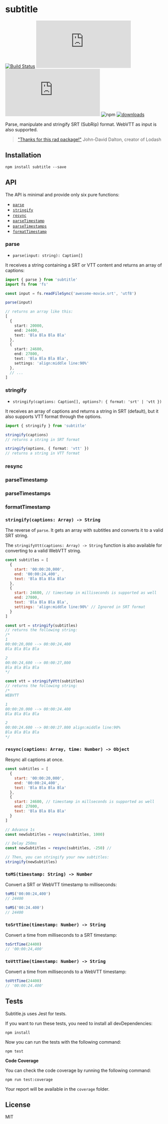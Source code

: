 # subtitle

[![Build Status](https://img.shields.io/travis/gsantiago/subtitle.js/master?style=flat-square)](https://travis-ci.org/gsantiago/subtitle.js)
[![Code Climate](https://img.shields.io/codeclimate/maintainability/gsantiago/subtitle.js?style=flat-square)](https://codeclimate.com/github/gsantiago/subtitle.js)
[![Coverage Status](https://img.shields.io/coveralls/github/gsantiago/subtitle.js?style=flat-square)](https://coveralls.io/github/gsantiago/subtitle.js?branch=master)
![npm](https://img.shields.io/npm/v/subtitle?style=flat-square)
[![downloads](https://img.shields.io/npm/dm/subtitle?style=flat-square)](https://www.npmjs.com/package/subtitle)

Parse, manipulate and stringify SRT (SubRip) format. WebVTT as input is
also supported.

>["Thanks for this rad package!"](https://github.com/gsantiago/subtitle.js/pull/15#issuecomment-282879854)
>John-David Dalton, creator of Lodash

## Installation

`npm install subtitle --save`

## API

The API is minimal and provide only six pure functions:

* [`parse`](#parse)
* [`stringify`](#stringify)
* [`resync`](#resync)
* [`parseTimestamp`](#parseTimestamp)
* [`parseTimestamps`](#parseTimestamps)
* [`formatTimestamp`](#formatTimestamp)

### parse

- `parse(input: string): Caption[]`

It receives a string containing a SRT or VTT content and returns
an array of captions:

```ts
import { parse } from 'subtitle'
import fs from 'fs'

const input = fs.readFileSync('awesome-movie.srt', 'utf8')

parse(input)

// returns an array like this:
[
  {
    start: 20000,
    end: 24400,
    text: 'Bla Bla Bla Bla'
  },
  {
    start: 24600,
    end: 27800,
    text: 'Bla Bla Bla Bla',
    settings: 'align:middle line:90%'
  },
  // ...
]
```

### stringify

- `stringify(captions: Caption[], options?: { format: 'srt' | 'vtt })`

It receives an array of captions and returns a string in SRT (default), but it also supports VTT format through the options.

```ts
import { stringify } from 'subtitle'

stringify(captions)
// returns a string in SRT format

stringify(options, { format: 'vtt' })
// returns a string in VTT format
```


### resync

### parseTimestamp

### parseTimestamps

### formatTimestamp

### `stringify(captions: Array) -> String`

The reverse of `parse`. It gets an array with subtitles and converts it to a valid SRT string.

The `stringifyVtt(captions: Array) -> String` function is also available for converting to a
valid WebVTT string.

```js
const subtitles = [
  {
    start: '00:00:20,000',
    end: '00:00:24,400',
    text: 'Bla Bla Bla Bla'
  },
  {
    start: 24600, // timestamp in milliseconds is supported as well
    end: 27800,
    text: 'Bla Bla Bla Bla',
    settings: 'align:middle line:90%' // Ignored in SRT format
  }
]

const srt = stringify(subtitles)
// returns the following string:
/*
1
00:00:20,000 --> 00:00:24,400
Bla Bla Bla Bla

2
00:00:24,600 --> 00:00:27,800
Bla Bla Bla Bla
*/

const vtt = stringifyVtt(subtitles)
// returns the following string:
/*
WEBVTT

1
00:00:20.000 --> 00:00:24.400
Bla Bla Bla Bla

2
00:00:24.600 --> 00:00:27.800 align:middle line:90%
Bla Bla Bla Bla
*/
```

### `resync(captions: Array, time: Number) -> Object`

Resync all captions at once.

```js
const subtitles = [
  {
    start: '00:00:20,000',
    end: '00:00:24,400',
    text: 'Bla Bla Bla Bla'
  },
  {
    start: 24600, // timestamp in millseconds is supported as well
    end: 27800,
    text: 'Bla Bla Bla Bla'
  }
]

// Advance 1s
const newSubtitles = resync(subtitles, 1000)

// Delay 250ms
const newSubtitles = resync(subtitles, -250) //

// Then, you can stringify your new subtitles:
stringify(newSubtitles)
```

### `toMS(timestamp: String) -> Number`

Convert a SRT or WebVTT timestamp to milliseconds:

```js
toMS('00:00:24,400')
// 24400

toMS('00:24.400')
// 24400
```

### `toSrtTime(timestamp: Number) -> String`

Convert a time from milliseconds to a SRT timestamp:

```js
toSrtTime(24400)
// '00:00:24,400'
```


### `toVttTime(timestamp: Number) -> String`

Convert a time from milliseconds to a WebVTT timestamp:

```js
toVttTime(24400)
// '00:00:24.400'
```

## Tests

Subtitle.js uses Jest for tests.

If you want to run these tests, you need to install all devDependencies:

`npm install`

Now you can run the tests with the following command:

`npm test`

**Code Coverage**

You can check the code coverage by running the following command:

`npm run test:coverage`

Your report will be available in the `coverage` folder.

## License

MIT
